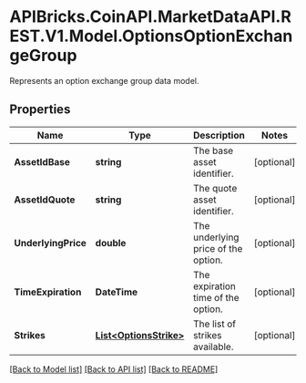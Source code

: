 # APIBricks.CoinAPI.MarketDataAPI.REST.V1.Model.OptionsOptionExchangeGroup
Represents an option exchange group data model.

## Properties

Name | Type | Description | Notes
------------ | ------------- | ------------- | -------------
**AssetIdBase** | **string** | The base asset identifier. | [optional] 
**AssetIdQuote** | **string** | The quote asset identifier. | [optional] 
**UnderlyingPrice** | **double** | The underlying price of the option. | [optional] 
**TimeExpiration** | **DateTime** | The expiration time of the option. | [optional] 
**Strikes** | [**List&lt;OptionsStrike&gt;**](OptionsStrike.md) | The list of strikes available. | [optional] 

[[Back to Model list]](../../README.md#documentation-for-models) [[Back to API list]](../../README.md#documentation-for-api-endpoints) [[Back to README]](../../README.md)

